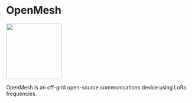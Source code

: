# OpenMesh

<img src="pics/logo.png" width="150">

OpenMesh is an off-grid open-source communications device using LoRa frequencies.
